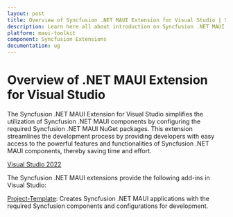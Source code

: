 ```yaml
---
layout: post
title: Overview of Syncfusion .NET MAUI Extension for Visual Studio | Syncfusion
description: Learn here all about introduction on Syncfusion .NET MAUI extension for Visual Studio which made integration ease.
platform: maui-toolkit
component: Syncfusion Extensions
documentation: ug
---
```


# Overview of .NET MAUI Extension for Visual Studio

The Syncfusion .NET MAUI Extension for Visual Studio simplifies the utilization of Syncfusion .NET MAUI components by configuring the required Syncfusion .NET MAUI NuGet packages. This extension streamlines the development process by providing developers with easy access to the powerful features and functionalities of Syncfusion .NET MAUI components, thereby saving time and effort.

[Visual Studio 2022](https://marketplace.visualstudio.com/items?itemName=SyncfusionInc.MAUIVSExtension)

The Syncfusion .NET MAUI extensions provide the following add-ins in Visual Studio:

[Project-Template](template-studio):  Creates Syncfusion .NET MAUI applications with the required Syncfusion components and configurations for development.
